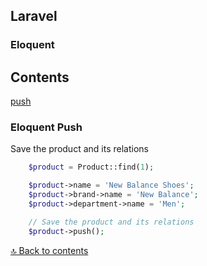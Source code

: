 ## Laravel

### Eloquent

## Contents

[push](#eloquent-push)

### **Eloquent Push**

Save the product and its relations

```php
    $product = Product::find(1);

    $product->name = 'New Balance Shoes';
    $product->brand->name = 'New Balance';
    $product->department->name = 'Men';

    // Save the product and its relations
    $product->push();
```

[🔝 Back to contents](#contents)







